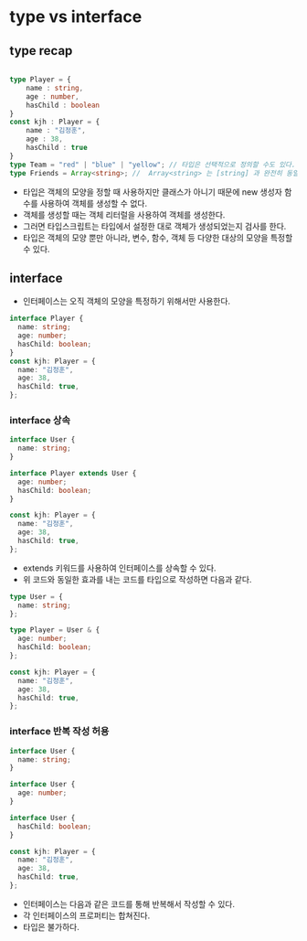 # type vs interface

## type recap

```Typescript

type Player = {
    name : string,
    age : number,
    hasChild : boolean
}
const kjh : Player = {
    name : "김정훈",
    age : 38,
    hasChild : true
}
type Team = "red" | "blue" | "yellow"; // 타입은 선택적으로 정의할 수도 있다.
type Friends = Array<string>; //  Array<string> 는 [string] 과 완전히 동일한 의미이다.
```

- 타입은 객체의 모양을 정할 때 사용하지만 클래스가 아니기 때문에 new 생성자 함수를 사용하여 객체를 생성할 수 없다.
- 객체를 생성할 때는 객체 리터럴을 사용하여 객체를 생성한다.
- 그러면 타입스크립트는 타입에서 설정한 대로 객체가 생성되었는지 검사를 한다.
- 타입은 객체의 모양 뿐만 아니라, 변수, 함수, 객체 등 다양한 대상의 모양을 특정할 수 있다.

## interface

- 인터페이스는 오직 객체의 모양을 특정하기 위해서만 사용한다.

```typescript
interface Player {
  name: string;
  age: number;
  hasChild: boolean;
}
const kjh: Player = {
  name: "김정훈",
  age: 38,
  hasChild: true,
};
```

### interface 상속

```typescript
interface User {
  name: string;
}

interface Player extends User {
  age: number;
  hasChild: boolean;
}

const kjh: Player = {
  name: "김정훈",
  age: 38,
  hasChild: true,
};
```

- extends 키워드를 사용하여 인터페이스를 상속할 수 있다.
- 위 코드와 동일한 효과를 내는 코드를 타입으로 작성하면 다음과 같다.

```typescript
type User = {
  name: string;
};

type Player = User & {
  age: number;
  hasChild: boolean;
};

const kjh: Player = {
  name: "김정훈",
  age: 38,
  hasChild: true,
};
```

### interface 반복 작성 허용

```typescript
interface User {
  name: string;
}

interface User {
  age: number;
}

interface User {
  hasChild: boolean;
}

const kjh: Player = {
  name: "김정훈",
  age: 38,
  hasChild: true,
};
```

- 인터페이스는 다음과 같은 코드를 통해 반복해서 작성할 수 있다.
- 각 인터페이스의 프로퍼티는 합쳐진다.
- 타입은 불가하다.
